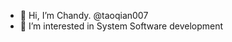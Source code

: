 - 👋 Hi, I’m Chandy. @taoqian007
- 👀 I’m interested in System Software development 


<!---
taoqian007/taoqian007 is a ✨ special ✨ repository because its `README.md` (this file) appears on your GitHub profile.
You can click the Preview link to take a look at your changes.
--->
